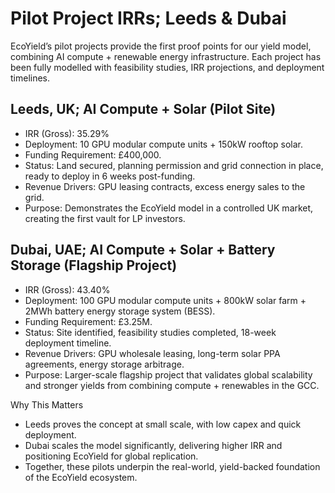 # Pilot Project IRRs; Leeds & Dubai

EcoYield’s pilot projects provide the first proof points for our yield
model, combining AI compute + renewable energy infrastructure. Each
project has been fully modelled with feasibility studies, IRR
projections, and deployment timelines.

## Leeds, UK; AI Compute + Solar (Pilot Site)

- IRR (Gross): 35.29%
- Deployment: 10 GPU modular compute units + 150kW rooftop solar.
- Funding Requirement: £400,000.
- Status: Land secured, planning permission and grid connection in
place, ready to deploy in 6 weeks post-funding.
- Revenue Drivers: GPU leasing contracts, excess energy sales to the
grid.
- Purpose: Demonstrates the EcoYield model in a controlled UK market,
creating the first vault for LP investors.

## Dubai, UAE; AI Compute + Solar + Battery Storage (Flagship Project)

- IRR (Gross): 43.40%
- Deployment: 100 GPU modular compute units + 800kW solar farm + 2MWh
battery energy storage system (BESS).
- Funding Requirement: £3.25M.
- Status: Site identified, feasibility studies completed, 18-week
deployment timeline.
- Revenue Drivers: GPU wholesale leasing, long-term solar PPA
agreements, energy storage arbitrage.
- Purpose: Larger-scale flagship project that validates global
scalability and stronger yields from combining compute + renewables in
the GCC.

Why This Matters
- Leeds proves the concept at small scale, with low capex and quick
deployment.
- Dubai scales the model significantly, delivering higher IRR and
positioning EcoYield for global replication.
- Together, these pilots underpin the real-world, yield-backed
foundation of the EcoYield ecosystem.
